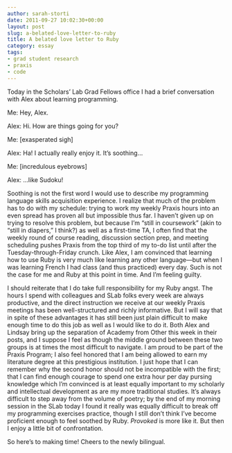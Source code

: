 ```yaml
---
author: sarah-storti
date: 2011-09-27 10:02:30+00:00
layout: post
slug: a-belated-love-letter-to-ruby
title: A belated love letter to Ruby
category: essay
tags:
- grad student research
- praxis
- code
---
```


Today in the Scholars’ Lab Grad Fellows office I had a brief conversation with Alex about learning programming.

Me: Hey, Alex.

Alex: Hi. How are things going for you?

Me: [exasperated sigh]

Alex: Ha! I actually really enjoy it. It’s soothing…

Me: [incredulous eyebrows]

Alex: …like Sudoku!

Soothing is not the first word I would use to describe my programming language skills acquisition experience. I realize that much of the problem has to do with my schedule: trying to work my weekly Praxis hours into an even spread has proven all but impossible thus far. I haven’t given up on trying to resolve this problem, but because I’m “still in coursework” (akin to “still in diapers,” I think?) as well as a first-time TA, I often find that the weekly round of course reading, discussion section prep, and meeting scheduling pushes Praxis from the top third of my to-do list until after the Tuesday-through-Friday crunch. Like Alex, I am convinced that learning how to use Ruby is very much like learning any other language&mdash;but when I was learning French I had class (and thus practiced) every day. Such is not the case for me and Ruby at this point in time. And I’m feeling guilty.

I should reiterate that I do take full responsibility for my Ruby angst. The hours I spend with colleagues and SLab folks every week are always productive, and the direct instruction we receive at our weekly Praxis meetings has been well-structured and richly informative. But I will say that in spite of these advantages it has still been just plain difficult to make enough time to do this job as well as I would like to do it. Both Alex and Lindsay bring up the separation of Academy from Other this week in their posts, and I suppose I feel as though the middle ground between these two groups is at times the most difficult to navigate. I am proud to be part of the Praxis Program; I also feel honored that I am being allowed to earn my literature degree at this prestigious institution. I just hope that I can remember why the second honor should not be incompatible with the first; that I can find enough courage to spend one extra hour per day pursing knowledge which I’m convinced is at least equally important to my scholarly and intellectual development as are my more traditional studies. It’s always difficult to step away from the volume of poetry; by the end of my morning session in the SLab today I found it really was equally difficult to break off my programming exercises practice, though I still don’t think I’ve become proficient enough to feel soothed by Ruby. _Provoked_ is more like it. But then I enjoy a little bit of confrontation.

So here’s to making time! Cheers to the newly bilingual.
